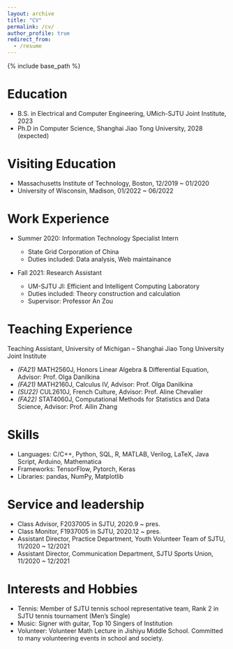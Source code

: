 ```yaml
---
layout: archive
title: "CV"
permalink: /cv/
author_profile: true
redirect_from:
  - /resume
---
```


{% include base_path %}

Education
======
* B.S. in Electrical and Computer Engineering, UMich-SJTU Joint Institute, 2023
* Ph.D in Computer Science, Shanghai Jiao Tong University, 2028 (expected)

Visiting Education
======
* Massachusetts Institute of Technology, Boston, 12/2019 ~ 01/2020
* University of Wisconsin, Madison, 01/2022 ~ 06/2022


Work Experience
======
* Summer 2020: Information Technology Specialist Intern
  * State Grid Corporation of China
  * Duties included: Data analysis, Web maintainance

* Fall 2021: Research Assistant
  * UM-SJTU JI: Efficient and Intelligent Computing Laboratory
  * Duties included: Theory construction and calculation
  * Supervisor: Professor An Zou


Teaching Experience
======
Teaching Assistant, University of Michigan – Shanghai Jiao Tong University Joint Institute
* *(FA21)* MATH2560J, Honors Linear Algebra & Differential Equation, Advisor: Prof. Olga Danilkina
* *(FA21)* MATH2160J, Calculus Ⅳ, Advisor: Prof. Olga Danilkina 
* *(SU22)* CUL2610J, French Culture, Advisor: Prof. Aline Chevalier
* *(FA22)* STAT4060J, Computational Methods for Statistics and Data Science, Advisor: Prof. Ailin Zhang

Skills
======
* Languages: C/C++, Python, SQL, R, MATLAB, Verilog, LaTeX, Java Script, Arduino, Mathematica
* Frameworks: TensorFlow, Pytorch, Keras
* Libraries: pandas, NumPy, Matplotlib

<!-- Publications
======
  <ul>{% for post in site.publications %}
    {% include archive-single-cv.html %}
  {% endfor %}</ul> -->
  
<!-- Talks
======
  <ul>{% for post in site.talks %}
    {% include archive-single-talk-cv.html %}
  {% endfor %}</ul> -->
  
  
Service and leadership
======
* Class Advisor, F2037005 in SJTU, 2020.9 ~ pres.
* Class Monitor, F1937005 in SJTU, 2020.12 ~ pres.
* Assistant Director, Practice Department, Youth Volunteer Team of SJTU, 11/2020 ~ 12/2021
* Assistant Director, Communication Department, SJTU Sports Union, 11/2020 ~ 12/2021


Interests and Hobbies
======
* Tennis: Member of SJTU tennis school representative team, Rank 2 in SJTU tennis tournament (Men’s Single)
* Music: Signer with guitar, Top 10 Singers of Institution
* Volunteer: Volunteer Math Lecture in Jishiyu Middle School. Committed to many volunteering events in school and society.